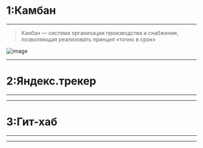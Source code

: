 # 1:Камбан

___________________________________________________________
>Канбан — система организации производства и снабжения, позволяющая реализовать принцип «точно в срок»

![image](https://user-images.githubusercontent.com/90931685/177262704-5f7e5568-8933-408c-8885-ebd96e4ee4d6.png)
___________________________________________________________

# 2:Яндекс.трекер

___________________________________________________________
___________________________________________________________

# 3:Гит-хаб

___________________________________________________________
___________________________________________________________

